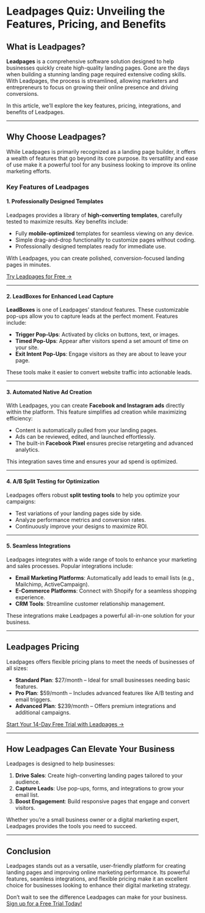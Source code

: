# Leadpages Quiz: Unveiling the Features, Pricing, and Benefits

## What is Leadpages?

**Leadpages** is a comprehensive software solution designed to help businesses quickly create high-quality landing pages. Gone are the days when building a stunning landing page required extensive coding skills. With Leadpages, the process is streamlined, allowing marketers and entrepreneurs to focus on growing their online presence and driving conversions.

In this article, we’ll explore the key features, pricing, integrations, and benefits of Leadpages.

---

## Why Choose Leadpages?

While Leadpages is primarily recognized as a landing page builder, it offers a wealth of features that go beyond its core purpose. Its versatility and ease of use make it a powerful tool for any business looking to improve its online marketing efforts.

### Key Features of Leadpages

#### 1. Professionally Designed Templates
Leadpages provides a library of **high-converting templates**, carefully tested to maximize results. Key benefits include:

- Fully **mobile-optimized** templates for seamless viewing on any device.
- Simple drag-and-drop functionality to customize pages without coding.
- Professionally designed templates ready for immediate use.

With Leadpages, you can create polished, conversion-focused landing pages in minutes.

[Try Leadpages for Free →](https://bit.ly/LEadPages)

---

#### 2. LeadBoxes for Enhanced Lead Capture
**LeadBoxes** is one of Leadpages’ standout features. These customizable pop-ups allow you to capture leads at the perfect moment. Features include:

- **Trigger Pop-Ups**: Activated by clicks on buttons, text, or images.
- **Timed Pop-Ups**: Appear after visitors spend a set amount of time on your site.
- **Exit Intent Pop-Ups**: Engage visitors as they are about to leave your page.

These tools make it easier to convert website traffic into actionable leads.

---

#### 3. Automated Native Ad Creation
With Leadpages, you can create **Facebook and Instagram ads** directly within the platform. This feature simplifies ad creation while maximizing efficiency:

- Content is automatically pulled from your landing pages.
- Ads can be reviewed, edited, and launched effortlessly.
- The built-in **Facebook Pixel** ensures precise retargeting and advanced analytics.

This integration saves time and ensures your ad spend is optimized.

---

#### 4. A/B Split Testing for Optimization
Leadpages offers robust **split testing tools** to help you optimize your campaigns:

- Test variations of your landing pages side by side.
- Analyze performance metrics and conversion rates.
- Continuously improve your designs to maximize ROI.

---

#### 5. Seamless Integrations
Leadpages integrates with a wide range of tools to enhance your marketing and sales processes. Popular integrations include:

- **Email Marketing Platforms**: Automatically add leads to email lists (e.g., Mailchimp, ActiveCampaign).
- **E-Commerce Platforms**: Connect with Shopify for a seamless shopping experience.
- **CRM Tools**: Streamline customer relationship management.

These integrations make Leadpages a powerful all-in-one solution for your business.

---

## Leadpages Pricing

Leadpages offers flexible pricing plans to meet the needs of businesses of all sizes:

- **Standard Plan**: $27/month – Ideal for small businesses needing basic features.
- **Pro Plan**: $59/month – Includes advanced features like A/B testing and email triggers.
- **Advanced Plan**: $239/month – Offers premium integrations and additional campaigns.

[Start Your 14-Day Free Trial with Leadpages →](https://bit.ly/LEadPages)

---

## How Leadpages Can Elevate Your Business

Leadpages is designed to help businesses:

1. **Drive Sales**: Create high-converting landing pages tailored to your audience.
2. **Capture Leads**: Use pop-ups, forms, and integrations to grow your email list.
3. **Boost Engagement**: Build responsive pages that engage and convert visitors.

Whether you’re a small business owner or a digital marketing expert, Leadpages provides the tools you need to succeed.

---

## Conclusion

Leadpages stands out as a versatile, user-friendly platform for creating landing pages and improving online marketing performance. Its powerful features, seamless integrations, and flexible pricing make it an excellent choice for businesses looking to enhance their digital marketing strategy.

Don’t wait to see the difference Leadpages can make for your business. [Sign up for a Free Trial Today!](https://bit.ly/LEadPages)
